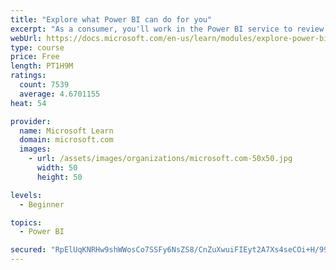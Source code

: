 ```yaml
---
title: "Explore what Power BI can do for you"
excerpt: "As a consumer, you'll work in the Power BI service to review and interact with content that has been shared with you. This module provides the foundational information that you need to work effectively in the Power BI service."
webUrl: https://docs.microsoft.com/en-us/learn/modules/explore-power-bi-service/
type: course
price: Free
length: PT1H9M
ratings:
  count: 7539
  average: 4.6701155
heat: 54

provider:
  name: Microsoft Learn
  domain: microsoft.com
  images:
    - url: /assets/images/organizations/microsoft.com-50x50.jpg
      width: 50
      height: 50

levels:
  - Beginner

topics:
  - Power BI

secured: "RpElUqKNRHw9shWWosCo7SSFy6NsZS8/CnZuXwuiFIEyt2A7Xs4seCOi+H/99lTOwSngGgy5sbqnS/oqgg64Wva6SD5lfEANGM9k8BDM+iZLzXn4vqucwK2A7yinG/KoAeiMYjiHcsOUOc5kP7WyKnkhchjFRZysscYzVod+uYM8Oriyp4Mza/CarGminLWYvfU0Aa5oIMenGna8GoUX2Dpw71zXTantzoCHMCsnRzRX0evugWR7X60/gajHm4SX99Ap8ySuyueZ3n8yyqVH+CvlFp6Gm1M+f+Ka8PdndGSULx9PQe3uf6E2W/gBo6f3VUyslAbUqHy1C79nG8OUsiOuozDlhVdA4nAo/HdpjmfT8ufVINCBp5Zlqp3fAsGU6UJmfF+brKB04aimR1USxqLWlzzTtWRmz09rT0i733w=;c7AT7LMsRVeFL9qSADqoTQ=="
---
```


